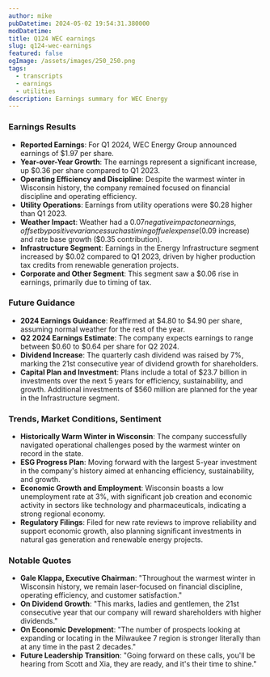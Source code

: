 ```yaml
---
author: mike
pubDatetime: 2024-05-02 19:54:31.380000
modDatetime: 
title: Q124 WEC earnings
slug: q124-wec-earnings
featured: false
ogImage: /assets/images/250_250.png
tags:
  - transcripts
  - earnings
  - utilities
description: Earnings summary for WEC Energy
---
```

### Earnings Results
- **Reported Earnings**: For Q1 2024, WEC Energy Group announced earnings of $1.97 per share.
- **Year-over-Year Growth**: The earnings represent a significant increase, up $0.36 per share compared to Q1 2023.
- **Operating Efficiency and Discipline**: Despite the warmest winter in Wisconsin history, the company remained focused on financial discipline and operating efficiency.
- **Utility Operations**: Earnings from utility operations were $0.28 higher than Q1 2023.
- **Weather Impact**: Weather had a $0.07 negative impact on earnings, offset by positive variances such as timing of fuel expense ($0.09 increase) and rate base growth ($0.35 contribution).
- **Infrastructure Segment**: Earnings in the Energy Infrastructure segment increased by $0.02 compared to Q1 2023, driven by higher production tax credits from renewable generation projects.
- **Corporate and Other Segment**: This segment saw a $0.06 rise in earnings, primarily due to timing of tax.

### Future Guidance
- **2024 Earnings Guidance**: Reaffirmed at $4.80 to $4.90 per share, assuming normal weather for the rest of the year.
- **Q2 2024 Earnings Estimate**: The company expects earnings to range between $0.60 to $0.64 per share for Q2 2024.
- **Dividend Increase**: The quarterly cash dividend was raised by 7%, marking the 21st consecutive year of dividend growth for shareholders.
- **Capital Plan and Investment**: Plans include a total of $23.7 billion in investments over the next 5 years for efficiency, sustainability, and growth. Additional investments of $560 million are planned for the year in the Infrastructure segment.

### Trends, Market Conditions, Sentiment
- **Historically Warm Winter in Wisconsin**: The company successfully navigated operational challenges posed by the warmest winter on record in the state.
- **ESG Progress Plan**: Moving forward with the largest 5-year investment in the company's history aimed at enhancing efficiency, sustainability, and growth.
- **Economic Growth and Employment**: Wisconsin boasts a low unemployment rate at 3%, with significant job creation and economic activity in sectors like technology and pharmaceuticals, indicating a strong regional economy.
- **Regulatory Filings**: Filed for new rate reviews to improve reliability and support economic growth, also planning significant investments in natural gas generation and renewable energy projects.

### Notable Quotes
- **Gale Klappa, Executive Chairman**: "Throughout the warmest winter in Wisconsin history, we remain laser-focused on financial discipline, operating efficiency, and customer satisfaction."
- **On Dividend Growth**: "This marks, ladies and gentlemen, the 21st consecutive year that our company will reward shareholders with higher dividends."
- **On Economic Development**: "The number of prospects looking at expanding or locating in the Milwaukee 7 region is stronger literally than at any time in the past 2 decades."
- **Future Leadership Transition**: "Going forward on these calls, you'll be hearing from Scott and Xia, they are ready, and it's their time to shine."

